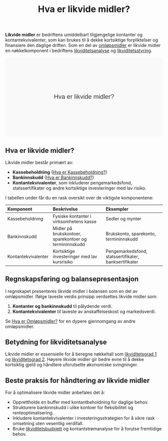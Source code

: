 ﻿---
title: "Hva er likvide midler?"
seoTitle: "Hva er likvide midler?"
description: '**Likvide midler** er bedriftens umiddelbart tilgjengelige kontanter og kontantekvivalenter, som kan brukes til å dekke kortsiktige forpliktelser og finansiere...'
summary: "Hva likvide midler er, eksempler og regnskapsføring, samt betydning for likviditetsanalyse og styring."
---

**Likvide midler** er bedriftens umiddelbart tilgjengelige kontanter og kontantekvivalenter, som kan brukes til å dekke kortsiktige forpliktelser og finansiere den daglige driften. Som en del av [omløpsmidler](/blogs/regnskap/hva-er-omlopsmiddel "Hva er Omløpsmidler? Komplett Guide til Omløpsmidler") er likvide midler en nøkkelkomponent i bedriftens [likviditetsanalyse](/blogs/regnskap/hva-er-likviditetsgrad "Hva er Likviditetsgrad? Beregning, Analyse og Tolkning av Likviditetsnøkkeltall") og [likviditetsstyring](/blogs/regnskap/hva-er-likviditetsstyring "Hva er Likviditetsstyring i Regnskap?").

![Hva er likvide midler?](hva-er-likvide-midler-image.svg)

## Hva er likvide midler?

Likvide midler består primært av:

* **Kassebeholdning** ([Hva er Kassebeholdning?](/blogs/regnskap/hva-er-kassebeholdning "Hva er Kassebeholdning? Guide til Kontanthåndtering i Regnskap"))
* **Bankinnskudd** ([Hva er Bankinnskudd?](/blogs/regnskap/hva-er-bankinnskudd "Hva er Bankinnskudd? Typer, Renter og Regnskapsføring"))
* **Kontantekvivalenter**, som inkluderer pengemarkedsfond, statssertifikater og andre kortsiktige investeringer med lav risiko.

I tabellen under får du en rask oversikt over de viktigste komponentene:

| Komponent           | Beskrivelse                                           | Eksempler                                   |
|:--------------------|:------------------------------------------------------|:---------------------------------------------|
| Kassebeholdning     | Fysiske kontanter i virksomhetens kasse              | Sedler og mynter                             |
| Bankinnskudd        | Midler på brukskontoer, sparekontoer og termininnskudd| Brukskonto, sparekonto, termininnskudd       |
| Kontantekvivalenter | Kortsiktige investeringer med lav kursrisiko           | Pengemarkedsfond, statssertifikater, banksertifikater |

## Regnskapsføring og balansepresentasjon

I regnskapet presenteres likvide midler i balansen som en del av omløpsmidler. Ifølge laveste verdis prinsipp verdsettes likvide midler som:

1. **Kontanter og bankinnskudd** til pålydende verdi.
2. **Kontantekvivalenter** til laveste av anskaffelseskost og markedsverdi.

Se [Hva er Omløpsmidler?](/blogs/regnskap/hva-er-omlopsmiddel "Hva er Omløpsmidler? Komplett Guide til Omløpsmidler") for en dypere gjennomgang av andre omløpsmidler.

## Betydning for likviditetsanalyse

Likvide midler er essensielle for å beregne nøkkeltall som [likviditetsgrad 1](/blogs/regnskap/hva-er-likviditetsgrad "Hva er Likviditetsgrad? Beregning, Analyse og Tolkning av Likviditetsnøkkeltall") og [likviditetsgrad 2](/blogs/regnskap/hva-er-likviditetsgrad "Hva er Likviditetsgrad? Beregning, Analyse og Tolkning av Likviditetsnøkkeltall"). Høyere likvide midler gir bedre evne til å dekke kortsiktig gjeld og håndtere uforutsette økonomiske svingninger.

## Beste praksis for håndtering av likvide midler

For å optimalisere likvide midler anbefales det å:

* Opprettholde en buffer med kontantbeholdning for daglige behov.
* Strukturere bankinnskudd i ulike kontoer for fleksibilitet og renteoptimalisering.
* Inkludere kontantekvivalenter i investeringsstrategien for å sikre rask omsetning uten vesentlig verdifall.
* Bruke [likviditetsbudsjett](/blogs/regnskap/likviditetsbudsjett "Hva er Likviditetsbudsjett? Komplett Guide til Kontantstrømplanlegging") og kontantstrømanalyse for å forutse fremtidige behov.










